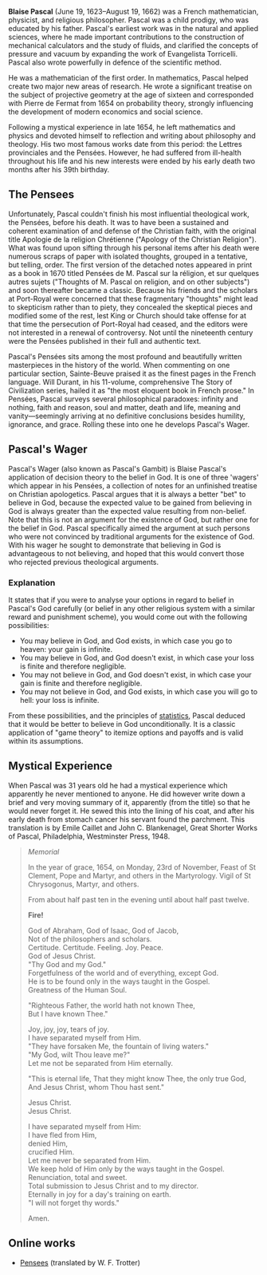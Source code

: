 **Blaise Pascal** (June 19, 1623–August 19, 1662) was a French
mathematician, physicist, and religious philosopher. Pascal was a
child prodigy, who was educated by his father. Pascal's earliest
work was in the natural and applied sciences, where he made
important contributions to the construction of mechanical
calculators and the study of fluids, and clarified the concepts of
pressure and vacuum by expanding the work of Evangelista
Torricelli. Pascal also wrote powerfully in defence of the
scientific method.

He was a mathematician of the first order. In mathematics, Pascal
helped create two major new areas of research. He wrote a
significant treatise on the subject of projective geometry at the
age of sixteen and corresponded with Pierre de Fermat from 1654 on
probability theory, strongly influencing the development of modern
economics and social science.

Following a mystical experience in late 1654, he left mathematics
and physics and devoted himself to reflection and writing about
philosophy and theology. His two most famous works date from this
period: the Lettres provinciales and the Pensées. However, he had
suffered from ill-health throughout his life and his new interests
were ended by his early death two months after his 39th birthday.

## The Pensees

Unfortunately, Pascal couldn't finish his most influential
theological work, the Pensées, before his death. It was to have
been a sustained and coherent examination of and defense of the
Christian faith, with the original title Apologie de la religion
Chrétienne ("Apology of the Christian Religion"). What was found
upon sifting through his personal items after his death were
numerous scraps of paper with isolated thoughts, grouped in a
tentative, but telling, order. The first version of the detached
notes appeared in print as a book in 1670 titled Pensées de M.
Pascal sur la réligion, et sur quelques autres sujets ("Thoughts of
M. Pascal on religion, and on other subjects") and soon thereafter
became a classic. Because his friends and the scholars at
Port-Royal were concerned that these fragmentary "thoughts" might
lead to skepticism rather than to piety, they concealed the
skeptical pieces and modified some of the rest, lest King or Church
should take offense for at that time the persecution of Port-Royal
had ceased, and the editors were not interested in a renewal of
controversy. Not until the nineteenth century were the Pensées
published in their full and authentic text.

Pascal's Pensées sits among the most profound and beautifully
written masterpieces in the history of the world. When commenting
on one particular section, Sainte-Beuve praised it as the finest
pages in the French language. Will Durant, in his 11-volume,
comprehensive The Story of Civilization series, hailed it as "the
most eloquent book in French prose." In Pensées, Pascal surveys
several philosophical paradoxes: infinity and nothing, faith and
reason, soul and matter, death and life, meaning and
vanity—seemingly arriving at no definitive conclusions besides
humility, ignorance, and grace. Rolling these into one he develops
Pascal's Wager.

## Pascal's Wager

Pascal's Wager (also known as Pascal's Gambit) is Blaise Pascal's
application of decision theory to the belief in God. It is one of
three 'wagers' which appear in his Pensées, a collection of notes
for an unfinished treatise on Christian apologetics. Pascal argues
that it is always a better "bet" to believe in God, because the
expected value to be gained from believing in God is always greater
than the expected value resulting from non-belief. Note that this
is not an argument for the existence of God, but rather one for the
belief in God. Pascal specifically aimed the argument at such
persons who were not convinced by traditional arguments for the
existence of God. With his wager he sought to demonstrate that
believing in God is advantageous to not believing, and hoped that
this would convert those who rejected previous theological
arguments.

### Explanation

It states that if you were to analyse your options in regard to
belief in Pascal's God carefully (or belief in any other religious
system with a similar reward and punishment scheme), you would come
out with the following possibilities:

-   You may believe in God, and God exists, in which case you go to
    heaven: your gain is infinite.
-   You may believe in God, and God doesn't exist, in which case
    your loss is finite and therefore negligible.
-   You may not believe in God, and God doesn't exist, in which
    case your gain is finite and therefore negligible.
-   You may not believe in God, and God exists, in which case you
    will go to hell: your loss is infinite.

From these possibilities, and the principles of
[statistics](index.php?title=Statistics&action=edit&redlink=1 "Statistics (page does not exist)"),
Pascal deduced that it would be better to believe in God
unconditionally. It is a classic application of "game theory" to
itemize options and payoffs and is valid within its assumptions.

## Mystical Experience

When Pascal was 31 years old he had a mystical experience which
apparently he never mentioned to anyone. He did however write down
a brief and very moving summary of it, apparently (from the title)
so that he would never forget it. He sewed this into the lining of
his coat, and after his early death from stomach cancer his servant
found the parchment. This translation is by Emile Caillet and John
C. Blankenagel, Great Shorter Works of Pascal, Philadelphia,
Westminster Press, 1948.

> *Memorial*   
>   
> In the year of grace, 1654, on Monday, 23rd of November, Feast of
> St Clement, Pope and Martyr, and others in the Martyrology. Vigil
> of St Chrysogonus, Martyr, and others.   
>   
> From about half past ten in the evening until about half past
> twelve.   
>   
> **Fire!**   
>   
> God of Abraham, God of Isaac, God of Jacob,   
> Not of the philosophers and scholars.  
> Certitude. Certitude. Feeling. Joy. Peace.  
> God of Jesus Christ.  
> "Thy God and my God."   
> Forgetfulness of the world and of everything, except God.   
> He is to be found only in the ways taught in the Gospel.   
> Greatness of the Human Soul.   
>   
> "Righteous Father, the world hath not known Thee,   
> But I have known Thee."   
>   
> Joy, joy, joy, tears of joy.   
> I have separated myself from Him.   
> "They have forsaken Me, the fountain of living waters."   
> "My God, wilt Thou leave me?"   
> Let me not be separated from Him eternally.   
>   
> "This is eternal life, That they might know Thee, the only true
> God,   
> And Jesus Christ, whom Thou hast sent."   
>   
> Jesus Christ.   
> Jesus Christ.   
>   
> I have separated myself from Him:   
> I have fled from Him,   
> denied Him,   
> crucified Him.   
> Let me never be separated from Him.   
> We keep hold of Him only by the ways taught in the Gospel.   
> Renunciation, total and sweet.   
> Total submission to Jesus Christ and to my director.   
> Eternally in joy for a day's training on earth.   
> "I will not forget thy words."   
>   
> Amen.



## Online works

-   [Pensees](http://www.leaderu.com/cyber/books/pensees/pensees.html)
    (translated by W. F. Trotter)
